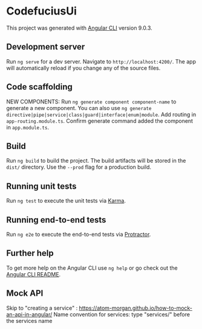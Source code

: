 # CodefuciusUi

This project was generated with [Angular CLI](https://github.com/angular/angular-cli) version 9.0.3.

## Development server

Run `ng serve` for a dev server. Navigate to `http://localhost:4200/`. The app will automatically reload if you change any of the source files.

## Code scaffolding

NEW COMPONENTS: Run `ng generate component component-name` to generate a new component. You can also use `ng generate directive|pipe|service|class|guard|interface|enum|module`. Add routing in `app-routing.module.ts`. Confirm generate command added the component in `app.module.ts`.

## Build

Run `ng build` to build the project. The build artifacts will be stored in the `dist/` directory. Use the `--prod` flag for a production build.

## Running unit tests

Run `ng test` to execute the unit tests via [Karma](https://karma-runner.github.io).

## Running end-to-end tests

Run `ng e2e` to execute the end-to-end tests via [Protractor](http://www.protractortest.org/).

## Further help

To get more help on the Angular CLI use `ng help` or go check out the [Angular CLI README](https://github.com/angular/angular-cli/blob/master/README.md).

## Mock API
Skip to "creating a service" : https://atom-morgan.github.io/how-to-mock-an-api-in-angular/
Name convention for services: type "services/" before the services name
